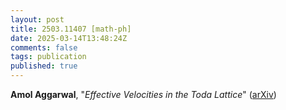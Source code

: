 ```yaml
---
layout: post
title: 2503.11407 [math-ph]
date: 2025-03-14T13:48:24Z
comments: false
tags: publication
published: true
---
```


<b>Amol Aggarwal</b>, "<i>Effective Velocities in the Toda Lattice</i>" ([arXiv](http://arxiv.org/abs/2503.11407v3))
